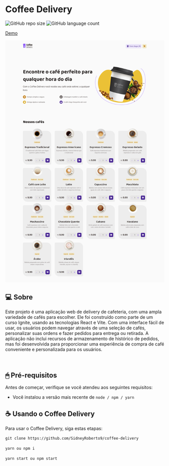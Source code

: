 # Coffee Delivery

<!---Esses são exemplos. Veja https://shields.io para outras pessoas ou para personalizar este conjunto de escudos. Você pode querer incluir dependências, status do projeto e informações de licença aqui--->

![GitHub repo size](https://img.shields.io/github/repo-size/SidneyRoberto9/coffee-delivery?style=for-the-badge)
![GitHub language count](https://img.shields.io/github/languages/count/SidneyRoberto9/coffee-delivery?style=for-the-badge)

<a href="https://coffee-delivery-sid.netlify.app/" target="_blank">Demo</a>

<img src=".github/1440x1035.png" alt="exemplo imagem">
<br /> 
 
## 💻 Sobre

Este projeto é uma aplicação web de delivery de cafeteria, com uma ampla variedade de cafés para escolher. Ele foi construído como parte de um curso Ignite, usando as tecnologias React e Vite. Com uma interface fácil de usar, os usuários podem navegar através de uma seleção de cafés, personalizar suas ordens e fazer pedidos para entrega ou retirada. A aplicação não inclui recursos de armazenamento de histórico de pedidos, mas foi desenvolvida para proporcionar uma experiência de compra de café conveniente e personalizada para os usuários.

<br />

## 🖱 Pré-requisitos

Antes de começar, verifique se você atendeu aos seguintes requisitos:

- Você instalou a versão mais recente de `node / npm / yarn`
  <br />

## ☕ Usando o Coffee Delivery

Para usar o Coffee Delivery, siga estas etapas:

```
git clone https://github.com/SidneyRoberto9/coffee-delivery

yarn ou npm i

yarn start ou npm start
```

